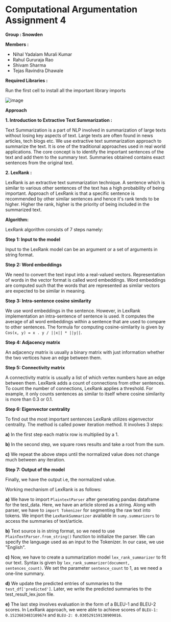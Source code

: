 # Computational Argumentation Assignment 4
**Group : Snowden**

**Members :**

* Nihal Yadalam Murali Kumar
* Rahul Gururaja Rao
* Shivam Sharma
* Tejas Ravindra Dhawale

**Required Libraries :**

Run the first cell to install all the important library imports

![image](https://user-images.githubusercontent.com/26580082/125167584-a0482900-e1a1-11eb-8946-de77a97e0879.png)

    
**Approach**

**1. Introduction to Extractive Text Summarization :**

Text Summarization is a part of NLP involved in summarization of large texts without losing key aspects of text. Large texts are often found in news articles, tech blogs etc.
We use extractive text summarization approach to summarize the text. It is one of the traditional approaches used in real world applications. The core concept is to identify the important sentences of the text and add them to the summary text. Summaries obtained contains exact sentences from the original text.

**2. LexRank :**

LexRank is an extractive text summarization technique. A sentence which is similar to various other sentences of the text has a high probability of being important. Approach of LexRank is that a specific sentence is recommended by other similar sentences and hence it's rank tends to be higher. Higher the rank, higher is the priority of being included in the summarized text.

**Algorithm:**

LexRank algorithm consists of 7 steps namely:

**Step 1: Input to the model**

Input to the LexRank model can be an argument or a set of arguments in string format.

**Step 2: Word embeddings**

We need to convert the text input into a real-valued vectors. Representation of words in the vector format is called word embeddings. Word embeddings are computed such that the words that are represented as similar vectors are expected to be similar in meaning.

**Step 3: Intra-sentence cosine similarity**

We use word embeddings in the sentence. However, in LexRank implementation an intra-sentence of sentence is used. It computes the average of all word embeddings within a sentence that are used to compare to other sentences. The formula for computing cosine-similarity is given by `Cos(x, y) = x . y / ||x|| * ||y||`.

**Step 4: Adjacency matrix**

An adjacency matrix is usually a binary matrix with just information whether the two vertices have an edge between them. 

**Step 5: Connectivity matrix**

A connectivity matrix is usually a list of which vertex numbers have an edge between them. LexRank adds a count of connections from other sentences. To count the number of connections, LexRank applies a threshold. For example, it only counts sentences as similar to itself where cosine similarity is more than 0.3 or 0.1.

**Step 6: Eigenvector centrality**

To find out the most important sentences LexRank utilizes eigenvector centrality. The method is called power iteration method. It involves 3 steps:

**a)** In the first step each matrix row is multiplied by a 1.

**b)** In the second step, we square rows results and take a root from the sum.

**c)** We repeat the above steps until the normalized value does not change much between any iteration.

**Step 7: Output of the model**

Finally, we have the output i.e, the normalized value.


Working mechanism of LexRank is as follows:

**a)** We have to import `PlaintextParser` after generating pandas dataframe for the test_data. Here, we have an article stored as a string. Along with parser, we have to `import Tokenizer` for segmenting the raw text into tokens. We import the `LexRankSummarizer` available in `sumy.summarizers` to access the summaries of text/article.

**b)** Text source is in string format, so we need to use `PlainTextParser.from_string()` function to initialize the parser. We can specify the language used as an input to the Tokenizer. In our case, we use "English".

**c)** Now, we have to create a summarization model `lex_rank_summarizer` to fit our text. Syntax is given by `lex_rank_summarizer(document, sentences_count)`. We set the parameter `sentence_count` to 1, as we need a one-line summary.

**d)** We update the predicted entries of summaries to the `test_df['predicted']`. Later, we write the predicted summaries to the test_result_lex.json file.

**e)** The last step involves evaluation in the form of a BLEU-1 and BLEU-2 scores. In LexRank approach, we were able to achieve scores of `BLEU-1: 0.1523683483109674` and `BLEU-2: 0.030529159138909016`.
